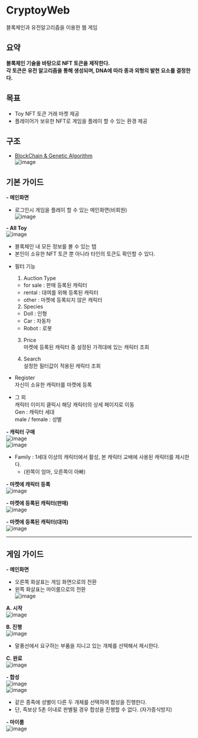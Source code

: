 # CryptoyWeb   
블록체인과 유전알고리즘을 이용한 웹 게임   

## 요약   
**블록체인 기술을 바탕으로 NFT 토큰을 제작한다.   
각 토큰은 유전 알고리즘을 통해 생성되며, DNA에 따라 종과 외형의 발현 요소를 결정한다.**   

## 목표   
- Toy NFT 토큰 거래 마켓 제공   
- 플레이어가 보유한 NFT로 게임을 플레이 할 수 있는 환경 제공   

## 구조 
- [BlockChain & Genetic Algorithm](https://github.com/cooking-lab/GeneLab)   
![image](https://user-images.githubusercontent.com/29244603/125054425-27819800-e0e1-11eb-94ce-2b80eb5bcf1f.png)   

## 기본 가이드   
**- 메인화면**   
  * 로그인시 게임을 플레이 할 수 있는 메인화면(비회원)   
![image](https://user-images.githubusercontent.com/29244603/125058952-c14b4400-e0e5-11eb-9ca3-784bbffd6735.png)   

**- All Toy**   
![image](https://user-images.githubusercontent.com/29244603/125059154-fbb4e100-e0e5-11eb-8319-e655ae91a31e.png)   
  * 블록체인 내 모든 정보를 볼 수 있는 탭   
  * 본인이 소유한 NFT 토큰 뿐 아니라 타인의 토큰도 확인할 수 있다.   

- 필터 기능   
  1. Auction Type   
    + for sale : 판매 등록된 캐릭터   
    + rental : 대여를 위해 등록된 캐릭터   
    + other : 마켓에 등록되지 않은 캐릭터   

  2. Species   
    + Doll : 인형   
    + Car : 자동차   
    + Robot : 로봇   

  3. Price   
    마켓에 등록된 캐릭터 중 설정된 가격대에 있는 캐릭터 조회  

  4. Search   
    설정한 필터값이 적용된 캐릭터 조회   

- Register   
  자신이 소유한 캐릭터를 마켓에 등록   
  
- 그 외   
  캐릭터 이미지 클릭시 해당 캐릭터의 상세 페이지로 이동   
  Gen : 캐릭터 세대   
  male / female : 성별   

**- 캐릭터 구매**   
![image](https://user-images.githubusercontent.com/29244603/125061112-fb1d4a00-e0e7-11eb-819b-8a1f36411721.png)   
![image](https://user-images.githubusercontent.com/29244603/125061137-ff496780-e0e7-11eb-8fe2-a19add727903.png)   
  * Family : 1세대 이상의 캐릭터에서 활성, 본 캐릭터 교배에 사용된 캐릭터를 제시한다.
    * (왼쪽이 엄마, 오른쪽이 아빠)

**- 마켓에 캐릭터 등록**   
![image](https://user-images.githubusercontent.com/29244603/125061596-74b53800-e0e8-11eb-901d-da47eae73c7a.png)   

**- 마켓에 등록된 캐릭터(판매)**   
![image](https://user-images.githubusercontent.com/29244603/125061375-40417c00-e0e8-11eb-8a23-a04d9e47d342.png)   

**- 마켓에 등록된 캐릭터(대여)**   
![image](https://user-images.githubusercontent.com/29244603/125061439-4d5e6b00-e0e8-11eb-97be-c8ff0dea3ac2.png)   
   
- - -   
## 게임 가이드   
**- 메인화면**   
  * 오른쪽 화살표는 게임 화면으로의 전환   
  * 왼쪽 화살표는 마이룸으로의 전환   
![image](https://user-images.githubusercontent.com/29244603/125062342-3e2bed00-e0e9-11eb-99cb-e7c3dad53c2f.png)   

**A. 시작**   
![image](https://user-images.githubusercontent.com/29244603/125062389-4b48dc00-e0e9-11eb-8507-4d3cb6cdb619.png)   

**B. 진행**   
![image](https://user-images.githubusercontent.com/29244603/125062412-50a62680-e0e9-11eb-9a4f-ada39dd84c29.png)   
  * 말풍선에서 요구하는 부품을 지니고 있는 개체를 선택해서 제시한다.   

**C. 완료**   
![image](https://user-images.githubusercontent.com/29244603/125062429-556ada80-e0e9-11eb-821e-44cac864a1d5.png)   

**- 합성**   
![image](https://user-images.githubusercontent.com/29244603/125062721-ac70af80-e0e9-11eb-8a28-97164fc4a3fb.png)   
![image](https://user-images.githubusercontent.com/29244603/125063010-f78ac280-e0e9-11eb-8f83-303d6b18d54a.png)   
  * 같은 종족에 성별이 다른 두 개체를 선택하여 합성을 진행한다.   
  * 단, 족보상 5촌 이내로 판별될 경우 합성을 진행할 수 없다. (자가증식방지)   

**- 마이룸**   
![image](https://user-images.githubusercontent.com/29244603/125063186-23a64380-e0ea-11eb-89ad-70613471b70e.png)
